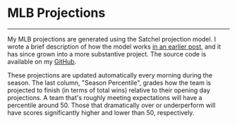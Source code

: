 # MLB Projections

---

My MLB projections are generated using the Satchel projection model. I wrote a brief description of how the model works [in an earlier post](https://andersonfrailey.github.io/blog/Building-an-MLB-Prediction-Model-in-an-Evening.html), and it has since grown into a more substantive project. The source code is available on my [GitHub](https://github.com/andersonfrailey/satchel/tree/main).

These projections are updated automatically every morning during the season. The last column, "Season Percentile", grades how the team is projected to finish (in terms of total wins) relative to their opening day projections. A team that's roughly meeting expectations will have a percentile around 50. Those that dramatically over or underperform will have scores significantly higher and lower than 50, respectively.
